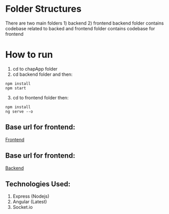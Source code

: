 # Folder Structures
There are two main folders 1) backend 2) frontend
backend folder contains codebase related to backed and frontend folder contains codebase for frontend
# How to run
1) cd to chapApp folder
2) cd backend folder and then:
```
npm install
npm start
```
3) cd to frontend folder then:
```
npm install
ng serve --o
```
## Base url for frontend:
[Frontend](http://localhost:4200)

## Base url for frontend:
[Backend](http://localhost:5000)

## Technologies Used:
1) Express (Nodejs)
2) Angular (Latest)
3) Socket.io


